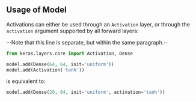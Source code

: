 ## Usage of Model

Activations can either be used through an `Activation` layer, or through the `activation` argument supported by all forward layers:

⋅⋅⋅Note that this line is separate, but within the same paragraph.⋅⋅

```python
from keras.layers.core import Activation, Dense

model.add(Dense(64, 64, init='uniform'))
model.add(Activation('tanh'))
```
is equivalent to:
```python
model.add(Dense(20, 64, init='uniform', activation='tanh'))
```
